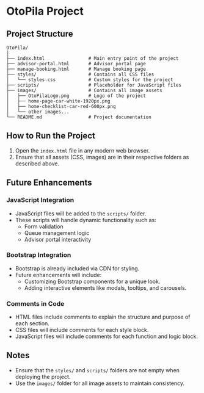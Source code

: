 # OtoPila Project

## Project Structure

```
OtoPila/
│
├── index.html                # Main entry point of the project
├── advisor-portal.html       # Advisor portal page
├── manage-booking.html       # Manage booking page
├── styles/                   # Contains all CSS files
│   └── styles.css            # Custom styles for the project
├── scripts/                  # Placeholder for JavaScript files
├── images/                   # Contains all image assets
│   ├── OtoPilaLogo.png       # Logo of the project
│   ├── home-page-car-white-1920px.png
│   ├── home-checklist-car-red-600px.png
│   └── other images...
└── README.md                 # Project documentation
```

## How to Run the Project

1. Open the `index.html` file in any modern web browser.
2. Ensure that all assets (CSS, images) are in their respective folders as described above.

## Future Enhancements

### JavaScript Integration
- JavaScript files will be added to the `scripts/` folder.
- These scripts will handle dynamic functionality such as:
  - Form validation
  - Queue management logic
  - Advisor portal interactivity

### Bootstrap Integration
- Bootstrap is already included via CDN for styling.
- Future enhancements will include:
  - Customizing Bootstrap components for a unique look.
  - Adding interactive elements like modals, tooltips, and carousels.

### Comments in Code
- HTML files include comments to explain the structure and purpose of each section.
- CSS files will include comments for each style block.
- JavaScript files will include comments for each function and logic block.

## Notes
- Ensure that the `styles/` and `scripts/` folders are not empty when deploying the project.
- Use the `images/` folder for all image assets to maintain consistency.